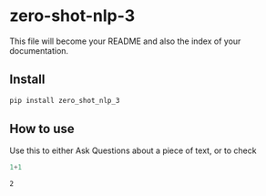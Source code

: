 zero-shot-nlp-3
================

<!-- WARNING: THIS FILE WAS AUTOGENERATED! DO NOT EDIT! -->

This file will become your README and also the index of your
documentation.

## Install

``` sh
pip install zero_shot_nlp_3
```

## How to use

Use this to either Ask Questions about a piece of text, or to check

``` python
1+1
```

    2
